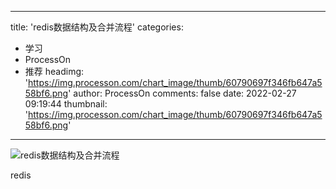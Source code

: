 
---
title: 'redis数据结构及合并流程'
categories: 
 - 学习
 - ProcessOn
 - 推荐
headimg: 'https://img.processon.com/chart_image/thumb/60790697f346fb647a558bf6.png'
author: ProcessOn
comments: false
date: 2022-02-27 09:19:44
thumbnail: 'https://img.processon.com/chart_image/thumb/60790697f346fb647a558bf6.png'
---

<div>   
<img class="thumb" alt="redis数据结构及合并流程" src="https://img.processon.com/chart_image/thumb/60790697f346fb647a558bf6.png" referrerpolicy="no-referrer">
<p>redis</p>  
</div>
            
